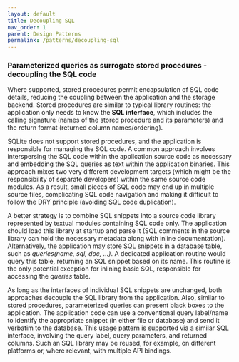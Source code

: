 ```yaml
---
layout: default
title: Decoupling SQL
nav_order: 1
parent: Design Patterns
permalink: /patterns/decoupling-sql
---
```


### Parameterized queries as surrogate stored procedures - decoupling the SQL code

Where supported, stored procedures permit encapsulation of SQL code details, reducing the coupling between the application and the storage backend. Stored procedures are similar to typical library routines:  the application only needs to know the **SQL interface**, which includes the calling signature (names of the stored procedure and its parameters) and the return format (returned column names/ordering).

SQLite does not support stored procedures, and the application is responsible for managing the SQL code. A common approach involves interspersing the SQL code within the application source code as necessary and embedding the SQL queries as text within the application binaries. This approach mixes two very different development targets (which might be the responsibility of separate developers) within the same source code modules. As a result, small pieces of SQL code may end up in multiple source files, complicating SQL code navigation and making it difficult to follow the DRY principle (avoiding SQL code duplication).

A better strategy is to combine SQL snippets into a source code library represented by textual modules containing SQL code only. The application should load this library at startup and parse it (SQL comments in the source library can hold the necessary metadata along with inline documentation). Alternatively, the application may store SQL snippets in a database table, such as *queries(name, sql, doc, ...)*. A dedicated application routine would query this table, returning an SQL snippet based on its name. This routine is the only potential exception for inlining basic SQL, responsible for accessing the *queries* table.

As long as the interfaces of individual SQL snippets are unchanged, both approaches decouple the SQL library from the application. Also, similar to stored procedures, parameterized queries can present black boxes to the application. The application code can use a conventional query label/name to identify the appropriate snippet (in either file or database) and send it verbatim to the database. This usage pattern is supported via a similar SQL interface, involving the query label, query parameters, and returned columns. Such an SQL library may be reused, for example, on different platforms or, where relevant, with multiple API bindings.
